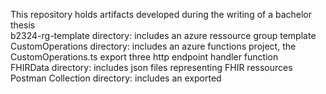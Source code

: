 This repository holds artifacts developed during the writing of a bachelor thesis  
b2324-rg-template directory: includes an azure ressource group template  
CustomOperations directory: includes an azure functions project, the CustomOperations.ts export three http endpoint handler function  
FHIRData directory: includes json files representing FHIR ressources  
Postman Collection directory: includes an exported  
